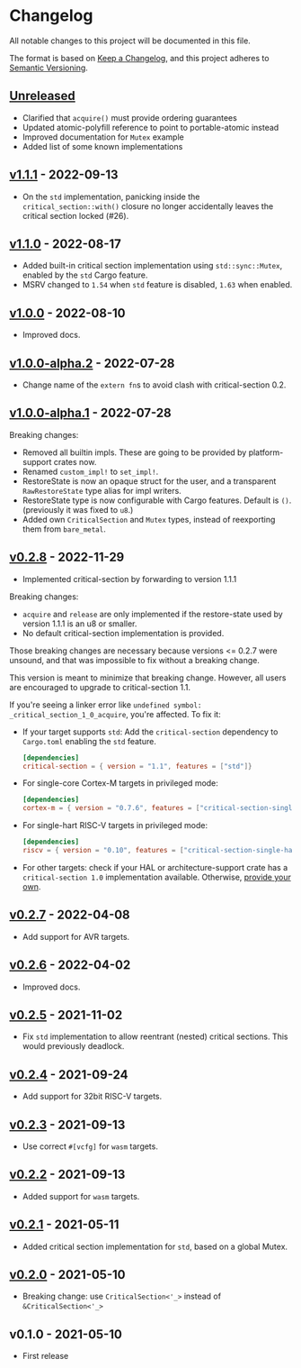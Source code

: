 # Changelog

All notable changes to this project will be documented in this file.

The format is based on [Keep a Changelog](https://keepachangelog.com/en/1.0.0/),
and this project adheres to [Semantic Versioning](https://semver.org/spec/v2.0.0.html).

## [Unreleased]

- Clarified that `acquire()` must provide ordering guarantees
- Updated atomic-polyfill reference to point to portable-atomic instead
- Improved documentation for `Mutex` example
- Added list of some known implementations

## [v1.1.1] - 2022-09-13

- On the `std` implementation, panicking inside the `critical_section::with()` closure no longer accidentally leaves the critical section locked (#26).

## [v1.1.0] - 2022-08-17

- Added built-in critical section implementation using `std::sync::Mutex`, enabled by the `std` Cargo feature.
- MSRV changed to `1.54` when `std` feature is disabled, `1.63` when enabled.

## [v1.0.0] - 2022-08-10

- Improved docs.

## [v1.0.0-alpha.2] - 2022-07-28

- Change name of the `extern fn`s to avoid clash with critical-section 0.2.

## [v1.0.0-alpha.1] - 2022-07-28

Breaking changes:

- Removed all builtin impls. These are going to be provided by platform-support crates now.
- Renamed `custom_impl!` to `set_impl!`.
- RestoreState is now an opaque struct for the user, and a transparent `RawRestoreState` type alias for impl writers.
- RestoreState type is now configurable with Cargo features. Default is `()`. (previously it was fixed to `u8`.)
- Added own `CriticalSection` and `Mutex` types, instead of reexporting them from `bare_metal`.

## [v0.2.8] - 2022-11-29

- Implemented critical-section by forwarding to version 1.1.1

Breaking changes:

- `acquire` and `release` are only implemented if the restore-state used by
  version 1.1.1 is an u8 or smaller.
- No default critical-section implementation is provided.

Those breaking changes are necessary because versions <= 0.2.7 were unsound, and that
was impossible to fix without a breaking change.

This version is meant to minimize that breaking change. However, all
users are encouraged to upgrade to critical-section 1.1.

If you're seeing a linker error like `undefined symbol: _critical_section_1_0_acquire`, you're affected. To fix it:

- If your target supports `std`: Add the `critical-section` dependency to `Cargo.toml` enabling the `std` feature.

  ```toml
  [dependencies]
  critical-section = { version = "1.1", features = ["std"]}
  ```

- For single-core Cortex-M targets in privileged mode:
  ```toml
  [dependencies]
  cortex-m = { version = "0.7.6", features = ["critical-section-single-core"]}
  ```

- For single-hart RISC-V targets in privileged mode:
  ```toml
  [dependencies]
  riscv = { version = "0.10", features = ["critical-section-single-hart"]}
  ```

- For other targets: check if your HAL or architecture-support crate has a `critical-section 1.0` implementation available. Otherwise, [provide your own](https://github.com/rust-embedded/critical-section#providing-an-implementation).


## [v0.2.7] - 2022-04-08

- Add support for AVR targets.

## [v0.2.6] - 2022-04-02

- Improved docs.

## [v0.2.5] - 2021-11-02

- Fix `std` implementation to allow reentrant (nested) critical sections. This would previously deadlock.

## [v0.2.4] - 2021-09-24

- Add support for 32bit RISC-V targets.

## [v0.2.3] - 2021-09-13

- Use correct `#[vcfg]` for `wasm` targets.

## [v0.2.2] - 2021-09-13

- Added support for `wasm` targets.

## [v0.2.1] - 2021-05-11

- Added critical section implementation for `std`, based on a global Mutex.

## [v0.2.0] - 2021-05-10

- Breaking change: use `CriticalSection<'_>` instead of `&CriticalSection<'_>`

## v0.1.0 - 2021-05-10

- First release

[Unreleased]: https://github.com/rust-embedded/critical-section/compare/v1.1.1...HEAD
[v1.1.1]: https://github.com/rust-embedded/critical-section/compare/v1.1.0...v1.1.1
[v1.1.0]: https://github.com/rust-embedded/critical-section/compare/v1.0.0...v1.1.0
[v1.0.0]: https://github.com/rust-embedded/critical-section/compare/v1.0.0-alpha.2...v1.0.0
[v1.0.0-alpha.2]: https://github.com/rust-embedded/critical-section/compare/v1.0.0-alpha.1...v1.0.0-alpha.2
[v1.0.0-alpha.1]: https://github.com/rust-embedded/critical-section/compare/v0.2.7...v1.0.0-alpha.1
[v0.2.8]: https://github.com/rust-embedded/critical-section/compare/v0.2.7...v0.2.8
[v0.2.7]: https://github.com/rust-embedded/critical-section/compare/v0.2.6...v0.2.7
[v0.2.6]: https://github.com/rust-embedded/critical-section/compare/v0.2.5...v0.2.6
[v0.2.5]: https://github.com/rust-embedded/critical-section/compare/v0.2.4...v0.2.5
[v0.2.4]: https://github.com/rust-embedded/critical-section/compare/v0.2.3...v0.2.4
[v0.2.3]: https://github.com/rust-embedded/critical-section/compare/v0.2.2...v0.2.3
[v0.2.2]: https://github.com/rust-embedded/critical-section/compare/v0.2.1...v0.2.2
[v0.2.1]: https://github.com/rust-embedded/critical-section/compare/v0.2.0...v0.2.1
[v0.2.0]: https://github.com/rust-embedded/critical-section/compare/v0.1.0...v0.2.0
